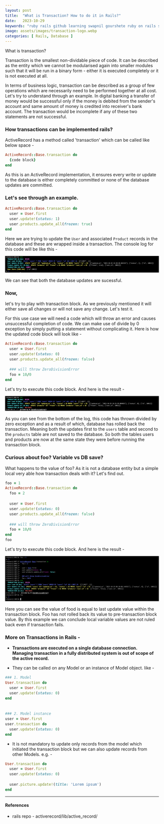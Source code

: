 ```yaml
---
layout: post
title:  "What is Transaction? How to do it in Rails?"
date:   2023-10-29
keywords: "ruby rails github learning swapnil gourshete ruby on rails self keyword"
image: assets/images/transaction-logo.webp
categories: [ Rails, Database ]
---
```


What is transaction?

Transaction is the smallest non-dividable piece of code. It can be described as the entity which we cannot be modularised again into smaller modules such that it will be run in a binary form - either it is executed completely or it is not executed at all.

In terms of business logic, transaction can be described as a group of few operations which are necessarily need to be performed together at all cost. Let's try to understand through an example. In digital banking a transfer of money would be successful only if the money is debited from the sender's account and same amount of money is credited into receiver's bank account. The transaction would be incomplete if any of these two statements are not successful.


<h3>How transactions can be implemented rails?</h3>

ActiveRecord has a method called 'transaction' which can be called like below space - 
```ruby
ActiveRecord::Base.transaction do 
  {code block}
end
``` 
As this is an ActiveRecord implementation, it ensures every write or update to the database is either completely committed or none of the database updates are committed.


<h3>Let's see through an example.</h3>


```ruby
ActiveRecord::Base.transaction do 
  user = User.first
  user.update!(status: 1)
  user.products.update_all(frozen: true) 
end
```

Here we are trying to update the `User` and associated `Product` records in the database and these are wrapped inside a transaction. The console log for this code will be like this -

![transaction1-log](../assets/images/transaction-1.png)

We can see that both the database updates are sucessful.


<h3>Now,</h3> let's try to play with transaction block. As we previously mentioned it will either save all changes or will not save any change. Let's test it.

For this use case we will need a code which will throw an error and causes unsuccessful completion of code. We can make use of divide by 0 exception by simply putting a statement without complicating it. Here is how the updated code block will look like -


```ruby
ActiveRecord::Base.transaction do 
  user = User.first
  user.update!(status: 0)
  user.products.update_all(frozen: false)

  ### will throw ZeroDivisionError
  foo = 10/0
end
```
Let's try to execute this code block. And here is the result -

![transaction2-rollback-log](../assets/images/transaction-2.png)

As you can see from the bottom of the log, this code has thrown divided by zero exception and as a result of which, database has rolled back the transaction. Meaning both the updates first to the `users` table and second to the `products` table are not saved to the database. So both the tables users and products are now at the same state they were before running the transaction block.


<h3>Curious about foo? Variable vs DB save?</h3>

What happens to the value of foo? As it is not a database entity but a simple local very able how transaction deals with it? Let's find out.

```ruby
foo = 1
ActiveRecord::Base.transaction do 
  foo = 2

  user = User.first
  user.update!(status: 0)
  user.products.update_all(frozen: false)

  ### will throw ZeroDivisionError
  foo = 10/0
end
foo
```

Let's try to execute this code block. And here is the result -

![transaction-3-foo](../assets/images/transaction-3.png)

Here you can see the value of food is equal to last update value within the transaction block. Foo has not rolled back its value to pre-transaction block value. By this example we can conclude local variable values are not ruled back even if transaction fails.


<h3>More on Transactions in Rails -</h3>

- **Transactions are executed on a single database connection. Managing transaction in a fully distributed system is out of scope of the active record.**

- They can be called on any Model or an instance of Model object. like -

```ruby
### 1. Model
User.transaction do
  user = User.first
  user.update!(status: 0)
end


### 2. Model instance
user = User.first
user.transaction do
  user.update!(status: 0)
end
```


- It is not mandatory to update only records from the model which initiated the transaction block but we can also update records from other Models. e.g. -

```ruby
User.transaction do
  user = User.first
  user.update!(status: 0)

  user.picture.update!(title: 'Lorem ipsum')
end
```



---

<h4>References</h4>
 
- rails repo - activerecord/lib/active_record/
